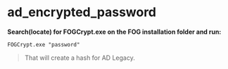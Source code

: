 # ad_encrypted_password

**Search(locate) for FOGCrypt.exe on the FOG installation folder and run:**
```
FOGCrypt.exe "password"
```
>That will create a hash for AD Legacy.
